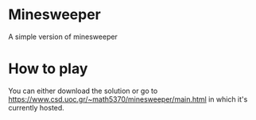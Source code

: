 # Minesweeper
A simple version of minesweeper

# How to play
You can either download the solution or go to https://www.csd.uoc.gr/~math5370/minesweeper/main.html in which it's currently hosted.
